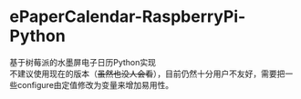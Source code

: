 # ePaperCalendar-RaspberryPi-Python
基于树莓派的水墨屏电子日历Python实现  
不建议使用现在的版本（~~虽然也没人会看~~），目前仍然十分用户不友好，需要把一些configure由定值修改为变量来增加易用性。

